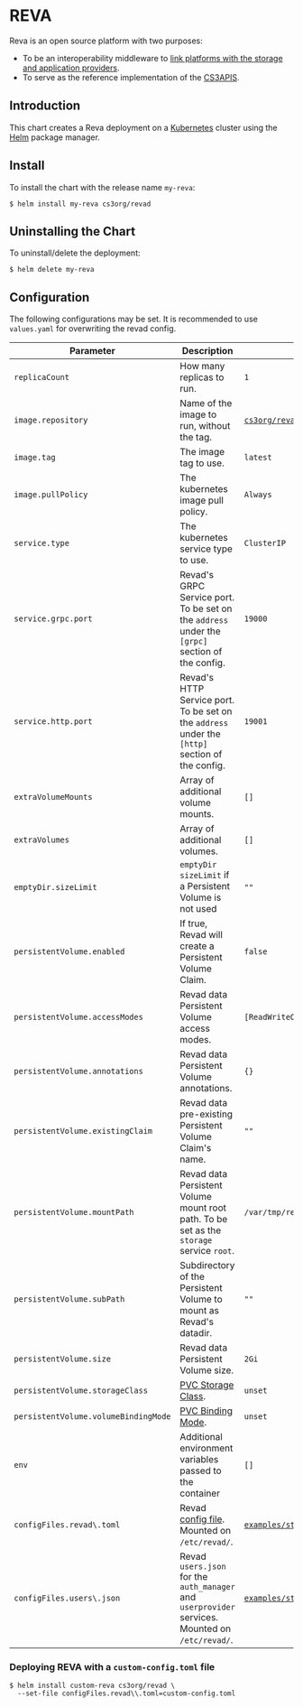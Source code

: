 # REVA

Reva is an open source platform with two purposes:

- To be an interoperability middleware to [link platforms with the storage and application providers](https://reva.link/docs/overview/).
- To serve as the reference implementation of the [CS3APIS](https://github.com/cs3org/cs3apis).

## Introduction

This chart creates a Reva deployment on a [Kubernetes](http://kubernetes.io) cluster using the [Helm](https://helm.sh) package manager.

## Install

To install the chart with the release name `my-reva`:

```console
$ helm install my-reva cs3org/revad
```

## Uninstalling the Chart

To uninstall/delete the deployment:

```console
$ helm delete my-reva
```

## Configuration

The following configurations may be set. It is recommended to use `values.yaml` for overwriting the revad config.

| Parameter                                         | Description                                                                                                  | Default                                                                                                                 |
| ------------------------------------------------- | ------------------------------------------------------------------------------------------------------------ | ----------------------------------------------------------------------------------------------------------------------- |
| `replicaCount`                                    | How many replicas to run.                                                                                    | `1`                                                                                                                     |
| `image.repository`                                | Name of the image to run, without the tag.                                                                   | [`cs3org/revad`](https://hub.docker.com/r/cs3org/revad)                                                                 |
| `image.tag`                                       | The image tag to use.                                                                                        | `latest`                                                                                                                |
| `image.pullPolicy`                                | The kubernetes image pull policy.                                                                            | `Always`                                                                                                                |
| `service.type`                                    | The kubernetes service type to use.                                                                          | `ClusterIP`                                                                                                             |
| `service.grpc.port`                               | Revad's GRPC Service port. To be set on the `address` under the `[grpc]` section of the config.              | `19000`                                                                                                                 |
| `service.http.port`                               | Revad's HTTP Service port. To be set on the `address` under the `[http]` section of the config.              | `19001`                                                                                                                 |
| `extraVolumeMounts`                               | Array of additional volume mounts.                                                                           | `[]`                                                                                                                    |
| `extraVolumes`                                    | Array of additional volumes.                                                                                 | `[]`                                                                                                                    |
| `emptyDir.sizeLimit`                              | `emptyDir` `sizeLimit` if a Persistent Volume is not used                                                    | `""`                                                                                                                    |
| `persistentVolume.enabled`                        | If true, Revad will create a Persistent Volume Claim.                                                        | `false`                                                                                                                 |
| `persistentVolume.accessModes`                    | Revad data Persistent Volume access modes.                                                                   | `[ReadWriteOnce]`                                                                                                       |
| `persistentVolume.annotations`                    | Revad data Persistent Volume annotations.                                                                    | `{}`                                                                                                                    |
| `persistentVolume.existingClaim`                  | Revad data pre-existing Persistent Volume Claim's name.                                                      | `""`                                                                                                                    |
| `persistentVolume.mountPath`                      | Revad data Persistent Volume mount root path. To be set as the `storage` service `root`.                     | `/var/tmp/reva`                                                                                                         |
| `persistentVolume.subPath`                        | Subdirectory of the Persistent Volume to mount as Revad's datadir.                                           | `""`                                                                                                                    |
| `persistentVolume.size`                           | Revad data Persistent Volume size.                                                                           | `2Gi`                                                                                                                   |
| `persistentVolume.storageClass`                   | [PVC Storage Class](https://kubernetes.io/docs/concepts/storage/storage-classes/#the-storageclass-resource). | `unset`                                                                                                                 |
| `persistentVolume.volumeBindingMode`              | [PVC Binding Mode](https://kubernetes.io/docs/concepts/storage/storage-classes/#volume-binding-mode).        | `unset`                                                                                                                 |
| `env`                                             | Additional environment variables passed to the container                                                     | `[]`                                                                                                                    |
| `configFiles.revad\.toml`                         | Revad [config file](https://reva.link/docs/config/). Mounted on `/etc/revad/`.                               | [`examples/standalone/standalone.toml`](https://github.com/cs3org/reva/blob/master/examples/standalone/standalone.toml) |
| `configFiles.users\.json`                         | Revad `users.json` for the `auth_manager` and `userprovider` services. Mounted on `/etc/revad/`.             | [`examples/standalone/users.demo.json`](https://github.com/cs3org/reva/blob/master/examples/standalone/users.demo.json) |

### Deploying REVA with a `custom-config.toml` file

```console
$ helm install custom-reva cs3org/revad \
  --set-file configFiles.revad\\.toml=custom-config.toml
```
